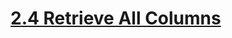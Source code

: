 # [2.4 Retrieve All Columns](https://learning.oreilly.com/videos/learning-sql/9780134193700/9780134193700-LSQL_02_04/)
